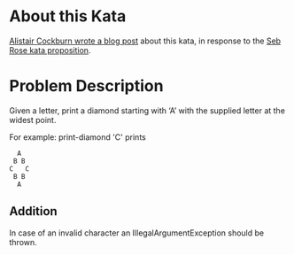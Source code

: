 # About this Kata

[Alistair Cockburn wrote a blog post](https://alistair.cockburn.us/coming-soon/) about this kata, in response to the [Seb Rose kata proposition](http://claysnow.co.uk/recycling-tests-in-tdd/).

# Problem Description

Given a letter, print a diamond starting with ‘A’ with the supplied letter at the widest point.

For example: print-diamond 'C' prints
````
  A
 B B
C   C
 B B
  A
````
## Addition
In case of an invalid character an IllegalArgumentException should be thrown.